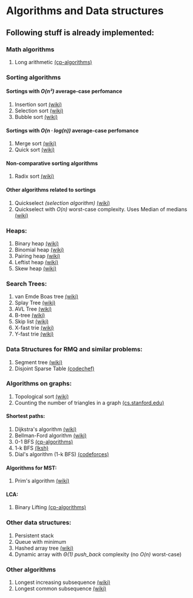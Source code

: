 # Algorithms and Data structures

## Following stuff is already implemented:

### Math algorithms
1. Long arithmetic [(cp-algorithms)](https://cp-algorithms.com/algebra/big-integer.html)

### Sorting algorithms
#### Sortings with _O(n²)_ average-case perfomance
1. Insertion sort [(wiki)](https://en.wikipedia.org/wiki/Insertion_sort)
2. Selection sort [(wiki)](https://en.wikipedia.org/wiki/Selection_sort)
3. Bubble sort [(wiki)](https://en.wikipedia.org/wiki/Bubble_sort)

#### Sortings with _O(n ∙ log(n))_ average-case perfomance
1. Merge sort [(wiki)](https://en.wikipedia.org/wiki/Merge_sort)
2. Quick sort [(wiki)](https://en.wikipedia.org/wiki/Quicksort)

#### Non-comparative sorting algorithms
1. Radix sort [(wiki)](https://en.wikipedia.org/wiki/Radix_sort)

#### Other algorithms related to sortings
1. Quickselect *(selection algorithm)* [(wiki)](https://en.wikipedia.org/wiki/Quickselect)
2. Quickselect with _O(n)_ worst-case complexity. Uses Median of medians [(wiki)](https://en.wikipedia.org/wiki/Median_of_medians)

### Heaps:
1. Binary heap [(wiki)](https://en.wikipedia.org/wiki/Binary_heap)
2. Binomial heap [(wiki)](https://en.wikipedia.org/wiki/Binomial_heap)
3. Pairing heap [(wiki)](https://en.wikipedia.org/wiki/Pairing_heap)
4. Leftist heap [(wiki)](https://en.wikipedia.org/wiki/Leftist_tree)
5. Skew heap [(wiki)](https://en.wikipedia.org/wiki/Skew_heap)

### Search Trees:
1. van Emde Boas tree [(wiki)](https://en.wikipedia.org/wiki/Van_Emde_Boas_tree)
2. Splay Tree [(wiki)](https://en.wikipedia.org/wiki/Splay_tree)
3. AVL Tree [(wiki)](https://en.wikipedia.org/wiki/AVL_tree)
4. B-tree [(wiki)](https://en.wikipedia.org/wiki/B-tree)
5. Skip list [(wiki)](https://en.wikipedia.org/wiki/Skip_list)
6. X-fast trie [(wiki)](https://en.wikipedia.org/wiki/X-fast_trie)
7. Y-fast trie [(wiki)](https://en.wikipedia.org/wiki/Y-fast_trie)

### Data Structures for RMQ and similar problems:
1. Segment tree [(wiki)](https://en.wikipedia.org/wiki/Segment_tree)
2. Disjoint Sparse Table [(codechef)](https://discuss.codechef.com/t/tutorial-disjoint-sparse-table/17404)

### Algorithms on graphs:
1. Topological sort [(wiki)](https://en.wikipedia.org/wiki/Topological_sorting)
2. Counting the number of triangles in a graph [(cs.stanford.edu)](https://cs.stanford.edu/~rishig/courses/ref/l1.pdf)

#### Shortest paths:
1. Dijkstra's algorithm [(wiki)](https://en.wikipedia.org/wiki/Dijkstra%27s_algorithm)
2. Bellman-Ford algorithm [(wiki)](https://en.wikipedia.org/wiki/Bellman–Ford_algorithm)
3. 0-1 BFS [(cp-algorithms)](https://cp-algorithms.com/graph/01_bfs.html)
4. 1-k BFS [(lksh)](https://archive.lksh.ru/2018/august/B'/notes/07.pdf)
5. Dial's algorithm (1-k BFS) [(codeforces)](https://codeforces.com/blog/entry/88408?locale=en)

#### Algorithms for MST:
1. Prim's algorithm [(wiki)](https://en.wikipedia.org/wiki/Prim%27s_algorithm)

#### LCA:
1. Binary Lifting [(cp-algorithms)](https://cp-algorithms.com/graph/lca_binary_lifting.html)

### Other data structures:
1. Persistent stack
2. Queue with minimum 
3. Hashed array tree [(wiki)](https://en.wikipedia.org/wiki/Hashed_array_tree)
4. Dynamic array with _Θ(1)_ _push_back_ complexity (no _O(n)_ worst-case)

### Other algorithms
1. Longest increasing subsequence [(wiki)](https://en.wikipedia.org/wiki/Longest_increasing_subsequence)
2. Longest common subsequence [(wiki)](https://en.wikipedia.org/wiki/Longest_common_subsequence_problem)
